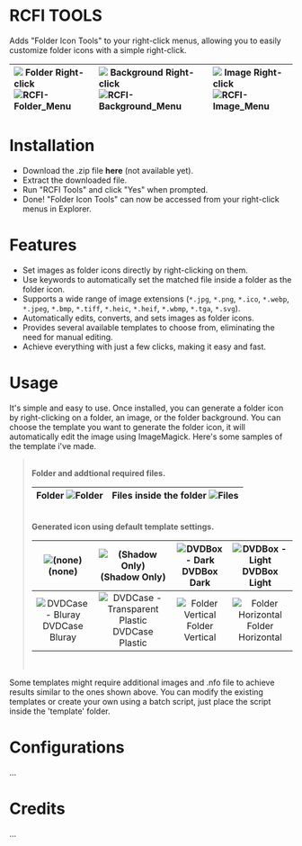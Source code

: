 # RCFI TOOLS
Adds "Folder Icon Tools" to your right-click menus, allowing you to easily customize folder icons with a simple right-click. 

|![](https://github.com/ramdany7/RightClickFolderIconTools/assets/113004105/683be449-8e14-4f2f-aecc-6d0311d9c05c) Folder Right-click ![RCFI-Folder_Menu](https://github.com/ramdany7/RightClickFolderIconTools/assets/113004105/8703384d-3c81-45fc-87cb-befa5891718c)|![](https://github.com/ramdany7/RightClickFolderIconTools/assets/113004105/683be449-8e14-4f2f-aecc-6d0311d9c05c) Background Right-click ![RCFI-Background_Menu](https://github.com/ramdany7/RightClickFolderIconTools/assets/113004105/253aea77-5c6d-4fdd-bbf7-4819cf2270a8)|![](https://github.com/ramdany7/RightClickFolderIconTools/assets/113004105/683be449-8e14-4f2f-aecc-6d0311d9c05c) Image Right-click ![RCFI-Image_Menu](https://github.com/ramdany7/RightClickFolderIconTools/assets/113004105/52230ba6-cee8-4bf7-903b-6e5751acc207)|
|     :---      |     :---      |     :---      |



# Installation
- Download the .zip file **here** (not available yet).
- Extract the downloaded file.
- Run "RCFI Tools" and click "Yes" when prompted.
- Done! "Folder Icon Tools" can now be accessed from your right-click menus in Explorer.

# Features
- Set images as folder icons directly by right-clicking on them.
- Use keywords to automatically set the matched file inside a folder as the folder icon.
- Supports a wide range of image extensions (`*.jpg`, `*.png`, `*.ico`, `*.webp`, `*.jpeg`, `*.bmp`, `*.tiff`, `*.heic`, `*.heif`, `*.wbmp`, `*.tga`, `*.svg`).
- Automatically edits, converts, and sets images as folder icons.
- Provides several available templates to choose from, eliminating the need for manual editing.
- Achieve everything with just a few clicks, making it easy and fast.

# Usage
It's simple and easy to use. Once installed, you can generate a folder icon by right-clicking on a folder, an image, or the folder background.
You can choose the template you want to generate the folder icon, it will automatically edit the image using ImageMagick. Here's some samples of the template i've made.

><br>
><b>Folder and addtional required files.</b>
> 
>|Folder ![Folder](https://github.com/ramdany7/RightClickFolderIconTools/assets/113004105/b2ab9d18-9faa-47e6-ab7f-bfc7d1aadf11)|Files inside the folder ![Files](https://github.com/ramdany7/RightClickFolderIconTools/assets/113004105/e0c20a52-5caf-4ec6-abc8-34d5122191e5)|
>|     :---      |     :---      |
><br>
><b>Generated icon using default template settings.</b>
>
>|![(none)](https://github.com/ramdany7/RightClickFolderIconTools/assets/113004105/832f2530-6b3b-41e9-a80a-692bc52e6ebd)(none)          |![(Shadow Only)](https://github.com/ramdany7/RightClickFolderIconTools/assets/113004105/13045086-4646-44a0-84a2-3ef957d923e0)(Shadow Only)          |![DVDBox - Dark](https://github.com/ramdany7/RightClickFolderIconTools/assets/113004105/119e02b0-db45-401a-8ada-c2ea41033611)DVDBox Dark          |![DVDBox - Light](https://github.com/ramdany7/RightClickFolderIconTools/assets/113004105/95a30678-84ed-4e27-9d64-02f4a72f87b5)DVDBox Light          |
>|     :---:      |     :---:      |     :---:      |     :---:      |
>![DVDCase - Bluray](https://github.com/ramdany7/RightClickFolderIconTools/assets/113004105/540689b7-c957-4b4b-9414-6e507cd14f44)DVDCase Bluray          |![DVDCase - Transparent Plastic](https://github.com/ramdany7/RightClickFolderIconTools/assets/113004105/76aa86f8-9c1d-4572-abf9-2bba66929810)DVDCase Plastic          |![Folder Vertical](https://github.com/ramdany7/RightClickFolderIconTools/assets/113004105/8e27620d-824c-4c7b-8126-f87deff44d4f)Folder Vertical          |![Folder Horizontal](https://github.com/ramdany7/RightClickFolderIconTools/assets/113004105/dca6ae78-3db5-43f9-8d5f-1e4bdb049403)Folder Horizontal          |
><br>






Some templates might require additional images and .nfo file to achieve results similar to the ones shown above. 
You can modify the existing templates or create your own using a batch script, just place the script inside the 'template' folder.

# Configurations
...

# Credits
 ...
